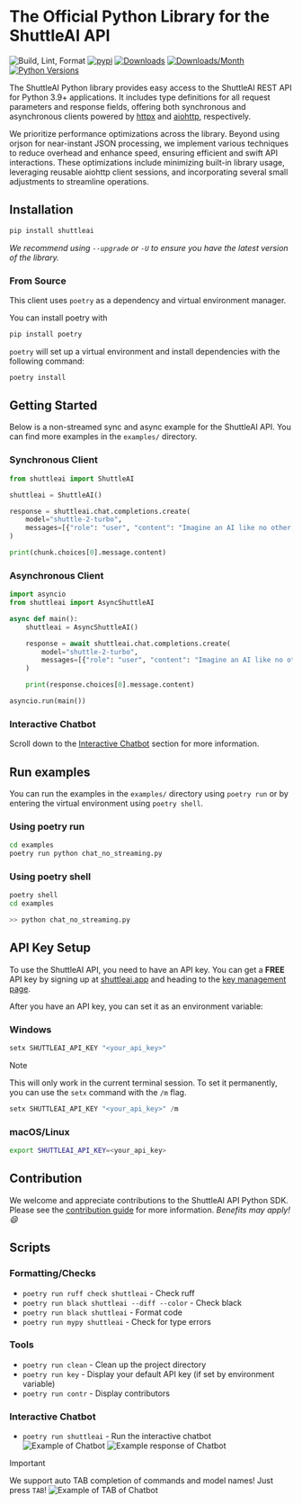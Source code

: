 # The Official Python Library for the ShuttleAI API

![Build, Lint, Format](https://img.shields.io/github/actions/workflow/status/shuttleai/shuttleai-python/build_publish.yaml)
[![pypi](https://img.shields.io/pypi/v/shuttleai.svg?color=blue)](https://pypi.org/project/shuttleai/)
[![Downloads](https://pepy.tech/badge/shuttleai)](https://pepy.tech/project/shuttleai)
[![Downloads/Month](https://static.pepy.tech/badge/shuttleai/month)](https://pepy.tech/project/shuttleai)
[![Python Versions](https://img.shields.io/pypi/pyversions/shuttleai.svg)](https://pypi.org/project/shuttleai/)

The ShuttleAI Python library provides easy access to the ShuttleAI REST API for Python 3.9+ applications. It includes type definitions for all request parameters and response fields, offering both synchronous and asynchronous clients powered by [httpx](https://github.com/encode/httpx) and [aiohttp](https://github.com/aio-libs/aiohttp), respectively.

We prioritize performance optimizations across the library. Beyond using orjson for near-instant JSON processing, we implement various techniques to reduce overhead and enhance speed, ensuring efficient and swift API interactions. These optimizations include minimizing built-in library usage, leveraging reusable aiohttp client sessions, and incorporating several small adjustments to streamline operations.

## Installation

```s
pip install shuttleai
```
*We recommend using `--upgrade` or `-U` to ensure you have the latest version of the library.*

### From Source

This client uses `poetry` as a dependency and virtual environment manager.

You can install poetry with

```bash
pip install poetry
```

`poetry` will set up a virtual environment and install dependencies with the following command:

```bash
poetry install
```

## Getting Started

Below is a non-streamed sync and async example for the ShuttleAI API. You can find more examples in the `examples/` directory.

### Synchronous Client

```python
from shuttleai import ShuttleAI

shuttleai = ShuttleAI()

response = shuttleai.chat.completions.create(
    model="shuttle-2-turbo",
    messages=[{"role": "user", "content": "Imagine an AI like no other, its name is ShuttleAI."}],
)

print(chunk.choices[0].message.content)
```

### Asynchronous Client

```python
import asyncio
from shuttleai import AsyncShuttleAI

async def main():
    shuttleai = AsyncShuttleAI()

    response = await shuttleai.chat.completions.create(
        model="shuttle-2-turbo",
        messages=[{"role": "user", "content": "Imagine an AI like no other, its name is ShuttleAI."}],
    )

    print(response.choices[0].message.content)

asyncio.run(main())
```

### Interactive Chatbot

Scroll down to the [Interactive Chatbot](#scripts) section for more information.

## Run examples

You can run the examples in the `examples/` directory using `poetry run` or by entering the virtual environment using `poetry shell`.

### Using poetry run

```bash
cd examples
poetry run python chat_no_streaming.py
```

### Using poetry shell

```bash
poetry shell
cd examples

>> python chat_no_streaming.py
```

## API Key Setup

To use the ShuttleAI API, you need to have an API key. 
You can get a **FREE** API key by signing up at 
[shuttleai.app](https://shuttleai.app) and heading to 
the [key management page](https://shuttleai.app/keys).

After you have an API key, you can set it as an environment variable:

### Windows

```s
setx SHUTTLEAI_API_KEY "<your_api_key>"
```
> [!Note]
> This will only work in the current terminal session. To set it permanently, you can use the `setx` command with the `/m` flag.

```s
setx SHUTTLEAI_API_KEY "<your_api_key>" /m
```

### macOS/Linux

```bash
export SHUTTLEAI_API_KEY=<your_api_key>
```

## Contribution
We welcome and appreciate contributions to the ShuttleAI API Python SDK.
Please see the [contribution guide](CONTRIBUTING.md) for more information.
*Benefits may apply! :smile:*

## Scripts
### Formatting/Checks
- `poetry run ruff check shuttleai` - Check ruff
- `poetry run black shuttleai --diff --color` - Check black
- `poetry run black shuttleai` - Format code
- `poetry run mypy shuttleai` - Check for type errors

### Tools
- `poetry run clean` - Clean up the project directory
- `poetry run key` - Display your default API key (if set by environment variable)
- `poetry run contr` - Display contributors

### Interactive Chatbot
- `poetry run shuttleai` - Run the interactive chatbot
![Example of Chatbot](https://cdn.shuttleai.app/cdn/7ceab893-bedb-4df9-9067-e2c63672da0c.png)
![Example response of Chatbot](https://cdn.shuttleai.app/cdn/a6ec212b-6d01-4af9-b398-0e40960f8212.png)
> [!Important]
> We support auto TAB completion of commands and model names! Just press `TAB`!
![Example of TAB of Chatbot](https://cdn.shuttleai.app/cdn/465fd3cf-2c68-4ac4-a3e0-6125a22f675e.png)

